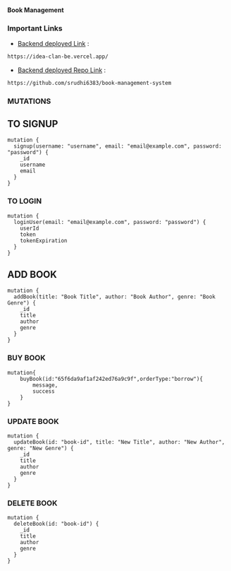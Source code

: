 #### Book Management

### Important Links

- [Backend deployed Link](https://idea-clan-be.vercel.app/) :

```bash
https://idea-clan-be.vercel.app/
```

- [Backend deployed Repo Link](https://github.com/srudhi6383/book-management-system) :

```bash
https://github.com/srudhi6383/book-management-system
```

### **MUTATIONS**

## **TO SIGNUP**
```
mutation {
  signup(username: "username", email: "email@example.com", password: "password") {
    _id
    username
    email
  }
}
```
### **TO LOGIN**

```
mutation {
  loginUser(email: "email@example.com", password: "password") {
    userId
    token
    tokenExpiration
  }
}
```

## **ADD BOOK**

```
mutation {
  addBook(title: "Book Title", author: "Book Author", genre: "Book Genre") {
    _id
    title
    author
    genre
  }
}
```


### **BUY BOOK**

```
mutation{
    buyBook(id:"65f6da9af1af242ed76a9c9f",orderType:"borrow"){
        message,
        success
    }
}
```

### **UPDATE BOOK**

```
mutation {
  updateBook(id: "book-id", title: "New Title", author: "New Author", genre: "New Genre") {
    _id
    title
    author
    genre
  }
}
```

### **DELETE BOOK**

```
mutation {
  deleteBook(id: "book-id") {
    _id
    title
    author
    genre
  }
}
```

